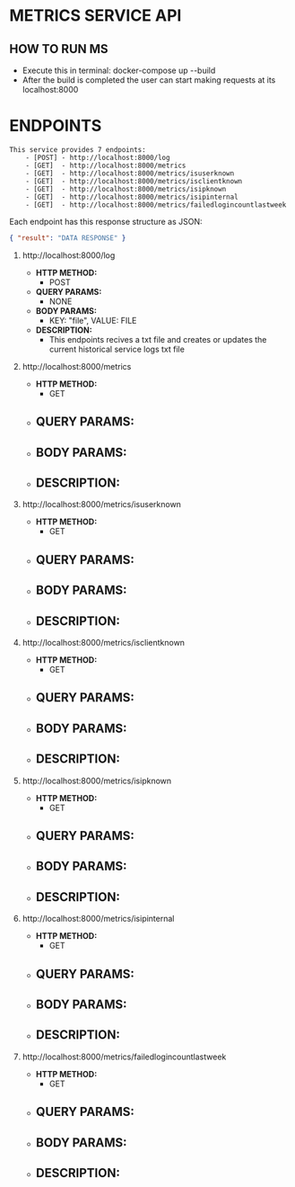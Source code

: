 # METRICS SERVICE API

## HOW TO RUN MS
- Execute this in terminal: docker-compose up --build
- After the build is completed the user can start making requests at its localhost:8000

# ENDPOINTS
    This service provides 7 endpoints:
        - [POST] - http://localhost:8000/log
        - [GET]  - http://localhost:8000/metrics
        - [GET]  - http://localhost:8000/metrics/isuserknown
        - [GET]  - http://localhost:8000/metrics/isclientknown
        - [GET]  - http://localhost:8000/metrics/isipknown
        - [GET]  - http://localhost:8000/metrics/isipinternal
        - [GET]  - http://localhost:8000/metrics/failedlogincountlastweek

Each endpoint has this response structure as JSON:

```JSON
{ "result": "DATA RESPONSE" }
```

1. http://localhost:8000/log
    - **HTTP METHOD:** 
        - POST
    - **QUERY PARAMS:**
        - NONE
    - **BODY PARAMS:**
        - KEY: "file", VALUE: FILE
    - **DESCRIPTION:**
        - This endpoints recives a txt file and creates or updates the current historical service logs txt file

2. http://localhost:8000/metrics
    - **HTTP METHOD:** 
        - GET
    - **QUERY PARAMS:**
        - 
    - **BODY PARAMS:**
        - 
    - **DESCRIPTION:**
        - 

3. http://localhost:8000/metrics/isuserknown
    - **HTTP METHOD:** 
        - GET
    - **QUERY PARAMS:**
        - 
    - **BODY PARAMS:**
        - 
    - **DESCRIPTION:**
        -

4. http://localhost:8000/metrics/isclientknown
    - **HTTP METHOD:** 
        - GET
    - **QUERY PARAMS:**
        - 
    - **BODY PARAMS:**
        - 
    - **DESCRIPTION:**
        -

5. http://localhost:8000/metrics/isipknown
    - **HTTP METHOD:** 
        - GET
    - **QUERY PARAMS:**
        - 
    - **BODY PARAMS:**
        - 
    - **DESCRIPTION:**
        -
6. http://localhost:8000/metrics/isipinternal
    - **HTTP METHOD:** 
        - GET
    - **QUERY PARAMS:**
        - 
    - **BODY PARAMS:**
        - 
    - **DESCRIPTION:**
        -
7. http://localhost:8000/metrics/failedlogincountlastweek
    - **HTTP METHOD:** 
        - GET
    - **QUERY PARAMS:**
        - 
    - **BODY PARAMS:**
        - 
    - **DESCRIPTION:**
        -                       
